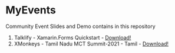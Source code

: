 # MyEvents

Community Event Slides and Demo contains in this repository

1. Talklify - Xamarin.Forms Quickstart - [Download!](https://github.com/logeshpalani98/MyEvents/tree/master/Talklify%20-%20Xamarin.Forms%20Quickstart)
2. XMonkeys - Tamil Nadu MCT Summit-2021 - Tamil - [Download!](https://github.com/logeshpalani98/MyEvents/blob/master/C%23%20Coding%20Guidelines%20and%20Best%20Practices.pptx)


